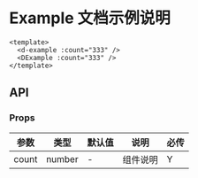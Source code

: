 # Example 文档示例说明

```vue demo h5
<template>
  <d-example :count="333" />
  <DExample :count="333" />
</template>
```

## API

### Props

| 参数  | 类型   | 默认值 | 说明     | 必传 |
| ----- | ------ | ------ | -------- | ---- |
| count | number | -      | 组件说明 | Y    |
